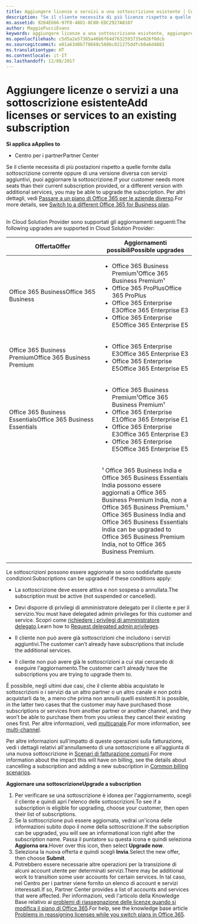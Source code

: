 ```yaml
---
title: Aggiungere licenze o servizi a una sottoscrizione esistente | Centro
description: "Se il cliente necessita di più licenze rispetto a quelle fornite dalla sottoscrizione corrente oppure di una versione diversa con servizi aggiuntivi, puoi aggiornare la sottoscrizione."
ms.assetid: 9264E666-97F8-48D1-8C00-EDC2927A8107
author: MaggiePucciEvans
keywords: aggiungere licenze a una sottoscrizione esistente, aggiungere postazioni a una sottoscrizione esistente, modificare una sottoscrizione, cambiare una sottoscrizione, acquistare ulteriori licenze per un cliente
ms.openlocfilehash: c5d5a2e57385a46b6f64d7632593735e026f0dcb
ms.sourcegitcommit: e01a63d8b778668c560bc821275ddfcb0a6d4881
ms.translationtype: HT
ms.contentlocale: it-IT
ms.lasthandoff: 12/08/2017
---
```

# <a name="add-licenses-or-services-to-an-existing-subscription"></a><span data-ttu-id="5bfc5-104">Aggiungere licenze o servizi a una sottoscrizione esistente</span><span class="sxs-lookup"><span data-stu-id="5bfc5-104">Add licenses or services to an existing subscription</span></span>

**<span data-ttu-id="5bfc5-105">Si applica a</span><span class="sxs-lookup"><span data-stu-id="5bfc5-105">Applies to</span></span>**

-  <span data-ttu-id="5bfc5-106">Centro per i partner</span><span class="sxs-lookup"><span data-stu-id="5bfc5-106">Partner Center</span></span>

<span data-ttu-id="5bfc5-107">Se il cliente necessita di più postazioni rispetto a quelle fornite dalla sottoscrizione corrente oppure di una versione diversa con servizi aggiuntivi, puoi aggiornare la sottoscrizione.</span><span class="sxs-lookup"><span data-stu-id="5bfc5-107">If your customer needs more seats than their current subscription provided, or a different version with additional services, you may be able to upgrade the subscription.</span></span> <span data-ttu-id="5bfc5-108">Per altri dettagli, vedi [Passare a un piano di Office 365 per le aziende diverso](http://go.microsoft.com/fwlink/p/?LinkId=723577).</span><span class="sxs-lookup"><span data-stu-id="5bfc5-108">For more details, see [Switch to a different Office 365 for Business plan](http://go.microsoft.com/fwlink/p/?LinkId=723577).</span></span>

## <a href="" id="upgradesubscription"></a>


<span data-ttu-id="5bfc5-109">In Cloud Solution Provider sono supportati gli aggiornamenti seguenti:</span><span class="sxs-lookup"><span data-stu-id="5bfc5-109">The following upgrades are supported in Cloud Solution Provider:</span></span>

<table>
<colgroup>
<col width="50%" />
<col width="50%" />
</colgroup>
<thead>
<tr class="header">
<th><span data-ttu-id="5bfc5-110">Offerta</span><span class="sxs-lookup"><span data-stu-id="5bfc5-110">Offer</span></span></th>
<th><span data-ttu-id="5bfc5-111">Aggiornamenti possibili</span><span class="sxs-lookup"><span data-stu-id="5bfc5-111">Possible upgrades</span></span></th>
</tr>
</thead>
<tbody>
<tr class="odd">
<td><span data-ttu-id="5bfc5-112">Office 365 Business</span><span class="sxs-lookup"><span data-stu-id="5bfc5-112">Office 365 Business</span></span></td>
<td><ul>
<li><span data-ttu-id="5bfc5-113">Office 365 Business Premium¹</span><span class="sxs-lookup"><span data-stu-id="5bfc5-113">Office 365 Business Premium¹</span></span></li>
<li><span data-ttu-id="5bfc5-114">Office 365 ProPlus</span><span class="sxs-lookup"><span data-stu-id="5bfc5-114">Office 365 ProPlus</span></span></li>
<li><span data-ttu-id="5bfc5-115">Office 365 Enterprise E3</span><span class="sxs-lookup"><span data-stu-id="5bfc5-115">Office 365 Enterprise E3</span></span></li>
<li><span data-ttu-id="5bfc5-116">Office 365 Enterprise E5</span><span class="sxs-lookup"><span data-stu-id="5bfc5-116">Office 365 Enterprise E5</span></span></li>
</ul></td>
</tr>
<tr class="even">
<td><span data-ttu-id="5bfc5-117">Office 365 Business Premium</span><span class="sxs-lookup"><span data-stu-id="5bfc5-117">Office 365 Business Premium</span></span></td>
<td><ul>
<li><span data-ttu-id="5bfc5-118">Office 365 Enterprise E3</span><span class="sxs-lookup"><span data-stu-id="5bfc5-118">Office 365 Enterprise E3</span></span></li>
<li><span data-ttu-id="5bfc5-119">Office 365 Enterprise E5</span><span class="sxs-lookup"><span data-stu-id="5bfc5-119">Office 365 Enterprise E5</span></span></li>
</ul></td>
</tr>
<tr class="odd">
<td><span data-ttu-id="5bfc5-120">Office 365 Business Essentials</span><span class="sxs-lookup"><span data-stu-id="5bfc5-120">Office 365 Business Essentials</span></span></td>
<td><ul>
<li><span data-ttu-id="5bfc5-121">Office 365 Business Premium¹</span><span class="sxs-lookup"><span data-stu-id="5bfc5-121">Office 365 Business Premium¹</span></span></li>
<li><span data-ttu-id="5bfc5-122">Office 365 Enterprise E1</span><span class="sxs-lookup"><span data-stu-id="5bfc5-122">Office 365 Enterprise E1</span></span></li>
<li><span data-ttu-id="5bfc5-123">Office 365 Enterprise E3</span><span class="sxs-lookup"><span data-stu-id="5bfc5-123">Office 365 Enterprise E3</span></span></li>
<li><span data-ttu-id="5bfc5-124">Office 365 Enterprise E5</span><span class="sxs-lookup"><span data-stu-id="5bfc5-124">Office 365 Enterprise E5</span></span></li>
</ul></td>
</tr>
<tr class="even">
<td></td>
<td><p><span data-ttu-id="5bfc5-125">¹ Office 365 Business India e Office 365 Business Essentials India possono essere aggiornati a Office 365 Business Premium India, non a Office 365 Business Premium.</span><span class="sxs-lookup"><span data-stu-id="5bfc5-125">¹ Office 365 Business India and Office 365 Business Essentials India can be upgraded to Office 365 Business Premium India, not to Office 365 Business Premium.</span></span></p></td>
</tr>
</tbody>
</table>

 

<span data-ttu-id="5bfc5-126">Le sottoscrizioni possono essere aggiornate se sono soddisfatte queste condizioni:</span><span class="sxs-lookup"><span data-stu-id="5bfc5-126">Subscriptions can be upgraded if these conditions apply:</span></span>

-   <span data-ttu-id="5bfc5-127">La sottoscrizione deve essere attiva e non sospesa o annullata.</span><span class="sxs-lookup"><span data-stu-id="5bfc5-127">The subscription must be active (not suspended or cancelled).</span></span>

-   <span data-ttu-id="5bfc5-128">Devi disporre di privilegi di amministratore delegato per il cliente e per il servizio.</span><span class="sxs-lookup"><span data-stu-id="5bfc5-128">You must have delegated admin privileges for this customer and service.</span></span> <span data-ttu-id="5bfc5-129">Scopri come [richiedere i privilegi di amministratore delegato](request-a-relationship-with-a-customer.md).</span><span class="sxs-lookup"><span data-stu-id="5bfc5-129">Learn how to [Request delegated admin privileges](request-a-relationship-with-a-customer.md).</span></span>

-   <span data-ttu-id="5bfc5-130">Il cliente non può avere già sottoscrizioni che includono i servizi aggiuntivi.</span><span class="sxs-lookup"><span data-stu-id="5bfc5-130">The customer can’t already have subscriptions that include the additional services.</span></span>

-   <span data-ttu-id="5bfc5-131">Il cliente non può avere già le sottoscrizioni a cui stai cercando di eseguire l'aggiornamento.</span><span class="sxs-lookup"><span data-stu-id="5bfc5-131">The customer can’t already have the subscriptions you are trying to upgrade them to.</span></span>

<span data-ttu-id="5bfc5-132">È possibile, negli ultimi due casi, che il cliente abbia acquistato le sottoscrizioni o i servizi da un altro partner o un altro canale e non potrà acquistarli da te, a meno che prima non annulli quelli esistenti.</span><span class="sxs-lookup"><span data-stu-id="5bfc5-132">It is possible, in the latter two cases that the customer may have purchased those subscriptions or services from another partner or another channel, and they won’t be able to purchase them from you unless they cancel their existing ones first.</span></span> <span data-ttu-id="5bfc5-133">Per altre informazioni, vedi [multicanale](multichannel.md).</span><span class="sxs-lookup"><span data-stu-id="5bfc5-133">For more information, see [multi-channel](multichannel.md).</span></span>

<span data-ttu-id="5bfc5-134">Per altre informazioni sull'impatto di queste operazioni sulla fatturazione, vedi i dettagli relativi all'annullamento di una sottoscrizione e all'aggiunta di una nuova sottoscrizione in [Scenari di fatturazione comuni](common-billing-scenarios.md).</span><span class="sxs-lookup"><span data-stu-id="5bfc5-134">For more information about the impact this will have on billing, see the details about cancelling a subscription and adding a new subscription in [Common billing scenarios](common-billing-scenarios.md).</span></span>

**<span data-ttu-id="5bfc5-135">Aggiornare una sottoscrizione</span><span class="sxs-lookup"><span data-stu-id="5bfc5-135">Upgrade a subscription</span></span>**

1.  <span data-ttu-id="5bfc5-136">Per verificare se una sottoscrizione è idonea per l'aggiornamento, scegli il cliente e quindi apri l'elenco delle sottoscrizioni.</span><span class="sxs-lookup"><span data-stu-id="5bfc5-136">To see if a subscription is eligible for upgrading, choose your customer, then open their list of subscriptions.</span></span>
2.  <span data-ttu-id="5bfc5-137">Se la sottoscrizione può essere aggiornata, vedrai un'icona delle informazioni subito dopo il nome della sottoscrizione.</span><span class="sxs-lookup"><span data-stu-id="5bfc5-137">If the subscription can be upgraded, you will see an informational icon right after the subscription name.</span></span> <span data-ttu-id="5bfc5-138">Passa il puntatore su questa icona e quindi seleziona **Aggiorna ora**.</span><span class="sxs-lookup"><span data-stu-id="5bfc5-138">Hover over this icon, then select **Upgrade now**.</span></span>
3.  <span data-ttu-id="5bfc5-139">Seleziona la nuova offerta e quindi scegli **Invia**.</span><span class="sxs-lookup"><span data-stu-id="5bfc5-139">Select the new offer, then choose **Submit**.</span></span>
4.  <span data-ttu-id="5bfc5-140">Potrebbero essere necessarie altre operazioni per la transizione di alcuni account utente per determinati servizi.</span><span class="sxs-lookup"><span data-stu-id="5bfc5-140">There may be additional work to transition some user accounts for certain services.</span></span> <span data-ttu-id="5bfc5-141">In tal caso, nel Centro per i partner viene fornito un elenco di account e servizi interessati.</span><span class="sxs-lookup"><span data-stu-id="5bfc5-141">If so, Partner Center provides a list of accounts and services that were affected.</span></span> <span data-ttu-id="5bfc5-142">Per informazioni, vedi l'articolo della Knowledge Base relativo ai [problemi di riassegnazione delle licenze quando si modifica il piano di Office 365](http://go.microsoft.com/fwlink/p/?LinkId=723576).</span><span class="sxs-lookup"><span data-stu-id="5bfc5-142">For help, see the knowledge base article [Problems in reassigning licenses while you switch plans in Office 365](http://go.microsoft.com/fwlink/p/?LinkId=723576).</span></span>

 

 



